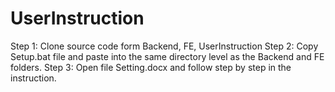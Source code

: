 # UserInstruction

Step 1: Clone source code form Backend, FE, UserInstruction
Step 2: Copy Setup.bat file and paste into the same directory level as the Backend and FE folders. 
Step 3: Open file Setting.docx and follow step by step in the instruction.